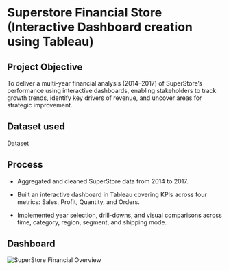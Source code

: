 # Superstore Financial Store (Interactive Dashboard creation using Tableau)

## Project Objective

To deliver a multi-year financial analysis (2014–2017) of SuperStore’s performance using interactive dashboards, enabling stakeholders to track growth trends, identify key drivers of revenue, and uncover areas for strategic improvement.

## Dataset used

<a href="https://github.com/Toxinblaze/Superstore-Financial-Dashboard/blob/main/Sample%20-%20Superstore.csv">Dataset</a>

## Process

- Aggregated and cleaned SuperStore data from 2014 to 2017.

- Built an interactive dashboard in Tableau covering KPIs across four metrics: Sales, Profit, Quantity, and Orders.

- Implemented year selection, drill-downs, and visual comparisons across time, category, region, segment, and shipping mode.

## Dashboard 
![SuperStore Financial Overview](https://github.com/user-attachments/assets/00745c62-d72c-442c-ac78-ee741bf7079e)

